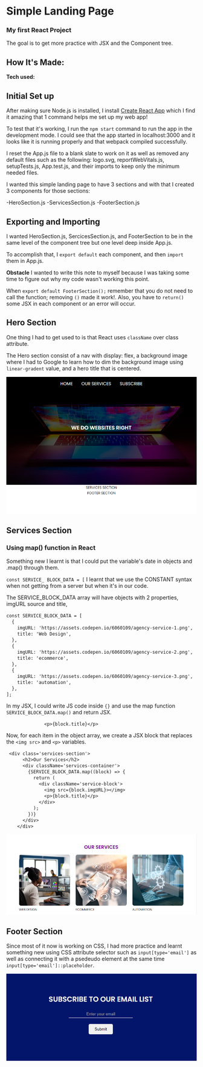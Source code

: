 # Simple Landing Page

### My first React Project

The goal is to get more practice with JSX and the Component tree.

## How It's Made:

**Tech used:**

## Initial Set up

After making sure Node.js is installed, I install [Create React App](https://create-react-app.dev/) which I find it amazing that 1 command helps me set up my web app!

To test that it's working, I run the `npm start` command to run the app in the development mode. I could see that the app started in localhost:3000 and it looks like it is running properly and that webpack compiled successfully.

I reset the App.js file to a blank slate to work on it as well as removed any default files such as the following: logo.svg, reportWebVitals.js, setupTests.js, App.test.js, and their imports to keep only the minimum needed files.

I wanted this simple landing page to have 3 sections and with that I created 3 components for those sections:

-HeroSection.js
-ServicesSection.js
-FooterSection.js

## Exporting and Importing

I wanted HeroSection.js, SercicesSection.js, and FooterSection to be in the same level of the component tree but one level deep inside App.js.

To accomplish that, I `export default` each component, and then `import` them in App.js.

**Obstacle** I wanted to write this note to myself because I was taking some time to figure out why my code wasn't working this point.

When `export default FooterSection();` remember that you do not need to call the function; removing `()` made it work!. Also, you have to `return()` some JSX in each component or an error will occur.

## Hero Section

One thing I had to get used to is that React uses `className` over class attribute.

The Hero section consist of a nav with display: flex, a background image where I had to Google to learn how to dim the background image using `linear-gradent` value, and a hero title that is centered.

![Hero section of landing page with navigation and hero title](./src/imgs/hero-section-screenshot.png)

## Services Section

### Using map() function in React

Something new I learnt is that I could put the variable's date in objects and .map() through them.

`const SERVICE_ BLOCK_DATA = [` I learnt that we use the CONSTANT syntax when not getting from a server but when it's in our code.

The SERVICE_BLOCK_DATA array will have objects with 2 properties, imgURL source and title,

```
const SERVICE_BLOCK_DATA = [
  {
    imgURL: 'https://assets.codepen.io/6060109/agency-service-1.png',
    title: 'Web Design',
  },
  {
    imgURL: 'https://assets.codepen.io/6060109/agency-service-2.png',
    title: 'ecommerce',
  },
  {
    imgURL: 'https://assets.codepen.io/6060109/agency-service-3.png',
    title: 'automation',
  },
];
```

In my JSX, I could write JS code inside `{}` and use the map function `SERVICE_BLOCK_DATA.map()` and return JSX.

```<img src={block.imgURL}></img>
              <p>{block.title}</p>
```

Now, for each item in the object array, we create a JSX block that replaces the `<img src>` and `<p>` variables.

```
 <div class='services-section'>
      <h2>Our Services</h2>
      <div className='services-container'>
        {SERVICE_BLOCK_DATA.map((block) => {
          return (
            <div className='service-block'>
              <img src={block.imgURL}></img>
              <p>{block.title}</p>
            </div>
          );
        })}
      </div>
    </div>
```

![services section of simple landing page with 3 blocks for web design, ecommerce, and automation](./src/imgs/services-section.png)

## Footer Section

Since most of it now is working on CSS, I had more practice and learnt something new using CSS attribute selector such as `input[type='email']` as well as connecting it with a psedeudo element at the same time `input[type='email']::placeholder`.

![footer section mailing list](./src/imgs/footer-section.png)
